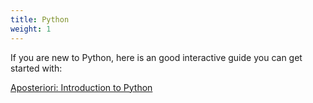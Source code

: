 ```yaml
---
title: Python
weight: 1
---
```


If you are new to Python, here is an good interactive guide you can get started with:

[Aposteriori: Introduction to Python](https://aposteriori.trinket.io/introduction-to-python)
